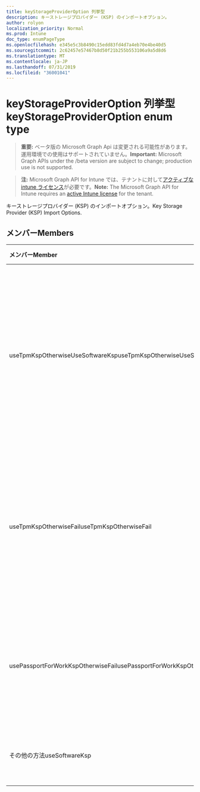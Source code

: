 ```yaml
---
title: keyStorageProviderOption 列挙型
description: キーストレージプロバイダー (KSP) のインポートオプション。
author: rolyon
localization_priority: Normal
ms.prod: Intune
doc_type: enumPageType
ms.openlocfilehash: e345e5c3b8490c15edd83fd4d7a4eb70e4be40d5
ms.sourcegitcommit: 2c62457e57467b8d50f21b255b553106a9a5d8d6
ms.translationtype: MT
ms.contentlocale: ja-JP
ms.lasthandoff: 07/31/2019
ms.locfileid: "36001041"
---
```

# <a name="keystorageprovideroption-enum-type"></a><span data-ttu-id="5b9cb-103">keyStorageProviderOption 列挙型</span><span class="sxs-lookup"><span data-stu-id="5b9cb-103">keyStorageProviderOption enum type</span></span>

> <span data-ttu-id="5b9cb-104">**重要:** ベータ版の Microsoft Graph Api は変更される可能性があります。運用環境での使用はサポートされていません。</span><span class="sxs-lookup"><span data-stu-id="5b9cb-104">**Important:** Microsoft Graph APIs under the /beta version are subject to change; production use is not supported.</span></span>

> <span data-ttu-id="5b9cb-105">**注:** Microsoft Graph API for Intune では、テナントに対して[アクティブな intune ライセンス](https://go.microsoft.com/fwlink/?linkid=839381)が必要です。</span><span class="sxs-lookup"><span data-stu-id="5b9cb-105">**Note:** The Microsoft Graph API for Intune requires an [active Intune license](https://go.microsoft.com/fwlink/?linkid=839381) for the tenant.</span></span>

<span data-ttu-id="5b9cb-106">キーストレージプロバイダー (KSP) のインポートオプション。</span><span class="sxs-lookup"><span data-stu-id="5b9cb-106">Key Storage Provider (KSP) Import Options.</span></span>

## <a name="members"></a><span data-ttu-id="5b9cb-107">メンバー</span><span class="sxs-lookup"><span data-stu-id="5b9cb-107">Members</span></span>
|<span data-ttu-id="5b9cb-108">メンバー</span><span class="sxs-lookup"><span data-stu-id="5b9cb-108">Member</span></span>|<span data-ttu-id="5b9cb-109">値</span><span class="sxs-lookup"><span data-stu-id="5b9cb-109">Value</span></span>|<span data-ttu-id="5b9cb-110">説明</span><span class="sxs-lookup"><span data-stu-id="5b9cb-110">Description</span></span>|
|:---|:---|:---|
|<span data-ttu-id="5b9cb-111">useTpmKspOtherwiseUseSoftwareKsp</span><span class="sxs-lookup"><span data-stu-id="5b9cb-111">useTpmKspOtherwiseUseSoftwareKsp</span></span>|<span data-ttu-id="5b9cb-112">.0</span><span class="sxs-lookup"><span data-stu-id="5b9cb-112">0</span></span>|<span data-ttu-id="5b9cb-113">トラステッドプラットフォームモジュール (TPM) KSP がある場合は、それ以外の場合は、ソフトウェア KSP にインポートします。</span><span class="sxs-lookup"><span data-stu-id="5b9cb-113">Import to Trusted Platform Module (TPM) KSP if present, otherwise import to Software KSP.</span></span>|
|<span data-ttu-id="5b9cb-114">useTpmKspOtherwiseFail</span><span class="sxs-lookup"><span data-stu-id="5b9cb-114">useTpmKspOtherwiseFail</span></span>|<span data-ttu-id="5b9cb-115">1-d</span><span class="sxs-lookup"><span data-stu-id="5b9cb-115">1</span></span>|<span data-ttu-id="5b9cb-116">トラステッドプラットフォームモジュール (TPM) KSP (存在する場合) にインポートします (それ以外の場合は失敗します)。</span><span class="sxs-lookup"><span data-stu-id="5b9cb-116">Import to Trusted Platform Module (TPM) KSP if present, otherwise fail.</span></span>|
|<span data-ttu-id="5b9cb-117">usePassportForWorkKspOtherwiseFail</span><span class="sxs-lookup"><span data-stu-id="5b9cb-117">usePassportForWorkKspOtherwiseFail</span></span>|<span data-ttu-id="5b9cb-118">pbm-2</span><span class="sxs-lookup"><span data-stu-id="5b9cb-118">2</span></span>|<span data-ttu-id="5b9cb-119">利用可能な場合は Passport にインポートし、それ以外の場合は失敗します。</span><span class="sxs-lookup"><span data-stu-id="5b9cb-119">Import to Passport for work KSP if available, otherwise fail.</span></span>|
|<span data-ttu-id="5b9cb-120">その他の方法</span><span class="sxs-lookup"><span data-stu-id="5b9cb-120">useSoftwareKsp</span></span>|<span data-ttu-id="5b9cb-121">1/3</span><span class="sxs-lookup"><span data-stu-id="5b9cb-121">3</span></span>|<span data-ttu-id="5b9cb-122">ソフトウェア KSP にインポートします。</span><span class="sxs-lookup"><span data-stu-id="5b9cb-122">Import to Software KSP.</span></span>|





